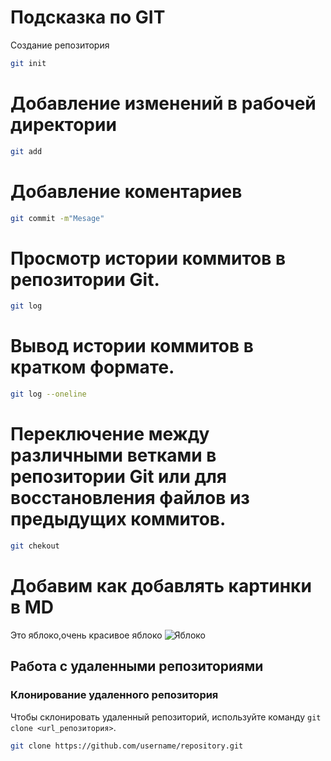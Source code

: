 # Подсказка по GIT
Создание репозитория
```sh
git init
```
# Добавление изменений в рабочей директории
```sh
git add
```
# Добавление коментариев
```sh
git commit -m"Mesage"
```
# Просмотр истории коммитов в репозитории Git. 
```sh
git log
```
# Вывод истории коммитов в кратком формате.
```sh
git log --oneline
```
#  Переключение между различными ветками в репозитории Git или для восстановления файлов из предыдущих коммитов. 
```sh
git chekout
```

# Добавим как добавлять картинки в MD 
Это яблоко,очень красивое яблоко
![Яблоко](Variety_Cosmic-Crisp-transparent-658x677-1.webp)
## Работа с удаленными репозиториями

### Клонирование удаленного репозитория

Чтобы склонировать удаленный репозиторий, используйте команду `git clone <url_репозитория>`.

```bash
git clone https://github.com/username/repository.git